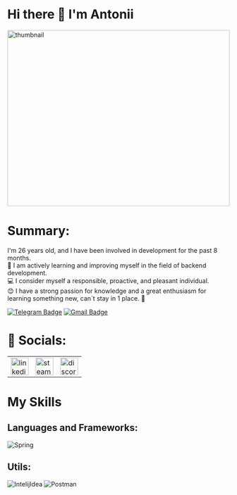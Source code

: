 # Hi there 👋 I'm Antonii

<a href="https://www.linkedin.com/in/antonii-viazovskyi-6763672aa/" target="_blank" >
      <img src="https://media.giphy.com/media/QpVUMRUJGokfqXyfa1/giphy.gif" width="100%" height="400" alt="thumbnail" />
    </a>

# Summary:

I'm 26 years old, and I have been involved in development for the past 8 months. </br>
🚀 I am actively learning and improving myself in the field of backend development. </br>
💻 I consider myself a responsible, proactive, and pleasant individual. </br>
😊 I have a strong passion for knowledge and a great enthusiasm for learning something new, can`t stay in 1 place. 🌟

 [![Telegram Badge](https://img.shields.io/badge/-AntoniiViazovskyi-blue?style=flat&logo=Telegram&logoColor=white)](https://t.me/AntoniiViazovskyi) [![Gmail Badge](https://img.shields.io/badge/-Gmail-red?style=flat&logo=Gmail&logoColor=white)](mailto:sentynel2014@gmail.com)

# 🤝 Socials:

<table>
  <tr>
    <td><a href="https://www.linkedin.com/in/antonii-viazovskyi-6763672aa/" target="_blank">
      <img src="https://cdn-icons-png.flaticon.com/512/2504/2504799.png" width="40" height="40" alt="linkedin" />
    </a></td>
    <td> <a href="https://steamcommunity.com/profiles/76561199102958435/" target="_blank">
      <img src="https://upload.wikimedia.org/wikipedia/commons/thumb/8/83/Steam_icon_logo.svg/800px-Steam_icon_logo.svg.png" width="40" height="40" alt="steam" />
    </a></td>
    <td><a href="https://discordapp.com/users/771266322789040158" target="_blank">
      <img src="https://cdn.logojoy.com/wp-content/uploads/20210422095037/discord-mascot.png" width="40" height="40" alt="discord" />
    </a></td>
  </tr>
</table>
  

# My Skills

## Languages and Frameworks:

![Spring](https://img.shields.io/badge/Spring-%236DB33F?style=for-the-badge&logo=spring&logoColor=white)

## Utils:

![IntelijIdea](https://img.shields.io/badge/IntelliJ%20Idea-%23000000?style=for-the-badge&logo=intelliJIDEA&logoColor=white)
![Postman](https://img.shields.io/badge/Postman-FF6C37?style=for-the-badge&logo=postman&logoColor=white)

